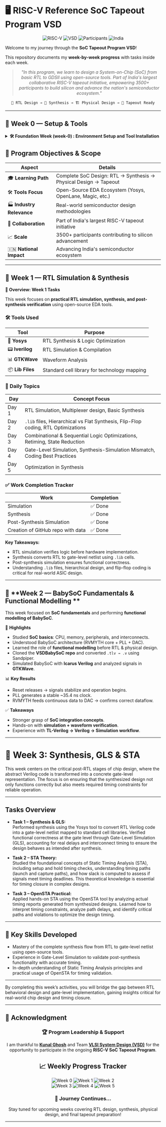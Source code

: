 # 🖥️ RISC-V Reference SoC Tapeout Program VSD

<div align="center">

![RISC-V](https://img.shields.io/badge/RISC--V-SoC%20Tapeout-blue?style=for-the-badge&logo=riscv)
![VSD](https://img.shields.io/badge/VSD-Program-orange?style=for-the-badge)
![Participants](https://img.shields.io/badge/Participants-3500+-success?style=for-the-badge)
![India](https://img.shields.io/badge/Made%20in-India-saffron?style=for-the-badge&logo=data:image/svg+xml;base64,PHN2ZyB3aWR0aD0iMjQiIGhlaWdodD0iMjQiIHZpZXdCb3g9IjAgMCAyNCAyNCIgZmlsbD0ibm9uZSIgeG1sbnM9Imh0dHA6Ly93d3cudzMub3JnLzIwMDAvc3ZnIj4KPHJlY3Qgd2lkdGg9IjI0IiBoZWlnaHQ9IjgiIGZpbGw9IiNGRjk5MzMiLz4KPHJlY3QgeT0iOCIgd2lkdGg9IjI0IiBoZWlnaHQ9IjgiIGZpbGw9IiNGRkZGRkYiLz4KPHJlY3QgeT0iMTYiIHdpZHRoPSIyNCIgaGVpZ2h0PSI4IiBmaWxsPSIjMTM4ODA4Ii8+Cjwvc3ZnPgo=)

</div>

Welcome to my journey through the **SoC Tapeout Program VSD**!

This repository documents my **week-by-week progress** with tasks inside each week.

<div align="center">

> *"In this program, we learn to design a System-on-Chip (SoC) from basic RTL to GDSII using open-source tools. Part of India's largest collaborative RISC-V tapeout initiative, empowering 3500+ participants to build silicon and advance the nation's semiconductor ecosystem."*

</div>

<div align="center">

```
📝 RTL Design → 🔄 Synthesis → 🏗️ Physical Design → 🎯 Tapeout Ready
```

</div>

---
## 📅 **Week 0 — Setup & Tools**

<details>
<summary><b>🛠️ Foundation Week (week-0) : Environment Setup and Tool Installation</b></summary>

This week focuses on preparing the development environment with essential open-source EDA tools for the complete RTL-to-GDSII flow.

### 🛠️ **Tasks Overview**

| Task | Description | Tools Installed | Status |
|------|-------------|----------------|---------|
|**Task 1** | [Summary](https://github.com/vivek-kosigi/RTL2GDS_VSD/blob/main/Week_0/task_1/Summary) | **video explanined** | ✅ Done |
| **Task 2** | 🛠️ [Tools & Environment Setup](https://github.com/vivek-kosigi/RTL2GDS_VSD/tree/main/Week_0/task_2) | **Complete EDA Toolchain Setup** | ✅ Done |



#### **Core RTL Design & Synthesis Tools**

| Tool | Purpose | Verification |
|------|---------|--------------|
| 🧠 **Yosys** | RTL Synthesis & Logic Optimization | ✅ Done |
| 📟 **Iverilog** | Verilog Simulation & Compilation | ✅ Done |
| 📊 **GTKWave** | Waveform Viewer & Analysis | ✅ Done |
| ⚡ **Ngspice** | Analog & Mixed-Signal Simulation | ✅ Done |
| 🎨 **Magic VLSI** | Layout Design & DRC Verification | ✅ Done |

#### **Advanced Flow Tools**

| Tool | Purpose | Verification |
|------|---------|--------------|
| 🐳 **Docker** | Containerization Platform | pending |
| 🌊 **OpenLane** | Complete RTL-to-GDSII Flow | pending |

### 🌟 **Key Learnings from Week 0**

- **Successfully installed** and verified **open-source EDA tools** ecosystem
- **Mastered environment setup** for professional RTL design and synthesis workflows
- **Prepared comprehensive system** for upcoming **RTL → GDSII flow experiments**
- **Established Docker-based** OpenLane environment for automated design flows
- **Configured virtual machine** with optimal specifications for EDA workloads

</details>

## 🎯 **Program Objectives & Scope**

| Aspect | Details |
|--------|---------|
| 🎓 **Learning Path** | Complete SoC Design: RTL → Synthesis → Physical Design → Tapeout |
| 🛠️ **Tools Focus** | Open-Source EDA Ecosystem (Yosys, OpenLane, Magic, etc.) |
| 🏭 **Industry Relevance** | Real-world semiconductor design methodologies |
| 🤝 **Collaboration** | Part of India's largest RISC-V tapeout initiative |
| 📈 **Scale** | 3500+ participants contributing to silicon advancement |
| 🇮🇳 **National Impact** | Advancing India's semiconductor ecosystem |

</div>

---

## 📅 **Week 1 — RTL Simulation & Synthesis**

  
  <summary><b>🔹 Overview: Week 1 Tasks</b></summary>

  This week focuses on **practical RTL simulation, synthesis, and post-synthesis verification** using open-source EDA tools.

  ### 🛠️ **Tools Used**

  | Tool | Purpose |
  |------|---------|
  | 🧠 **Yosys** | RTL Synthesis & Logic Optimization |
  | 📟 **Iverilog** | RTL Simulation & Compilation |
  | 📊 **GTKWave** | Waveform Analysis |
  | 📦 **Lib Files** | Standard cell library for technology mapping |
  
  ### 🔹 **Daily Topics**
  
  | Day | Concept Focus |
  | -----|---------------|
  | Day 1 | RTL Simulation, Multiplexer design, Basic Synthesis |
  | Day 2 | `.lib` files, Hierarchical vs Flat Synthesis, Flip-Flop coding, RTL Optimizations |
  | Day 3 | Combinational & Sequential Logic Optimizations, Retiming, State Reduction |
  | Day 4 | Gate-Level Simulation, Synthesis-Simulation Mismatch, Coding Best Practices |
  | Day 5 | Optimization in Synthesis |

  ### ✅ **Work Completion Tracker**

  | Work | Completion |
  |------|------------|
  | Simulation | ✅ Done |
  | Synthesis | ✅ Done |
  | Post-Synthesis Simulation | ✅ Done |
  | Creation of GitHub repo with data | ✅ Done |

  **Key Takeaways:**

  - RTL simulation verifies logic before hardware implementation.  
  - Synthesis converts RTL to gate-level netlist using `.lib` cells.  
  - Post-synthesis simulation ensures functional correctness.  
  - Understanding `.lib` files, hierarchical design, and flip-flop coding is critical for real-world ASIC design.

  
---

## 📅 **Week 2 — BabySoC Fundamentals & Functional Modelling **

This week focused on **SoC fundamentals** and performing **functional modelling of BabySoC**.  

📘 **Highlights**  
- Studied **SoC basics**: CPU, memory, peripherals, and interconnects.  
- Understood BabySoC architecture (RVMYTH core + PLL + DAC).  
- Learned the role of **functional modelling** before RTL & physical design.  
- Cloned the **VSDBabySoC repo** and converted `.tlv → .v` using Sandpiper.  
- Simulated BabySoC with **Icarus Verilog** and analyzed signals in **GTKWave**.  

📊 **Key Results**  
- Reset releases → signals stabilize and operation begins.  
- PLL generates a stable ~35.4 ns clock.  
- RVMYTH feeds continuous data to DAC → confirms correct dataflow.  

✅ **Takeaways**  
- Stronger grasp of **SoC integration concepts**.  
- Hands-on with **simulation + waveform verification**.  
- Experience with **TL-Verilog → Verilog → Simulation workflow**.  
---

# 🧩 Week 3: Synthesis, GLS & STA

This week centers on the critical post-RTL stages of chip design, where the abstract Verilog code is transformed into a concrete gate-level representation. The focus is on ensuring that the synthesized design not only functions correctly but also meets required timing constraints for reliable operation.

---

## Tasks Overview

- **Task 1 – Synthesis & GLS:**  
  Performed synthesis using the Yosys tool to convert RTL Verilog code into a gate-level netlist mapped to standard cell libraries. Verified functional correctness at the gate level through Gate-Level Simulation (GLS), accounting for real delays and interconnect timing to ensure the design behaves as intended after synthesis.

- **Task 2 – STA Theory:**  
  Studied the foundational concepts of Static Timing Analysis (STA), including setup and hold timing checks, understanding timing paths (launch and capture paths), and how slack is computed to assess if signals meet timing deadlines. This theoretical knowledge is essential for timing closure in complex designs.

- **Task 3 – OpenSTA Practical:**  
  Applied hands-on STA using the OpenSTA tool by analyzing actual timing reports generated from synthesized designs. Learned how to interpret timing constraints, analyze path delays, and identify critical paths and violations to optimize the design timing.

---

## 🧠 Key Skills Developed

- Mastery of the complete synthesis flow from RTL to gate-level netlist using open-source tools.  
- Experience in Gate-Level Simulation to validate post-synthesis functionality with accurate timing.  
- In-depth understanding of Static Timing Analysis principles and practical usage of OpenSTA for timing validation.

---

By completing this week’s activities, you will bridge the gap between RTL behavioral design and gate-level implementation, gaining insights critical for real-world chip design and timing closure.


---
## 🙏 **Acknowledgment**

<div align="center">

### 🏆 **Program Leadership & Support**

I am thankful to [**Kunal Ghosh**](https://github.com/kunalg123) and Team **[VLSI System Design (VSD)](https://vsdiat.vlsisystemdesign.com/)** for the opportunity to participate in the ongoing **RISC-V SoC Tapeout Program**.



## 📈 **Weekly Progress Tracker**

![Week 0](https://img.shields.io/badge/Week%200-Tools%20Setup-success?style=flat-square)
![Week 1](https://img.shields.io/badge/Week%201-RTL%20Simulation%20&%20Synthesis-lightgrey?style=flat-square)
![Week 2](https://img.shields.io/badge/Week%202-VSDBabySOC-success?style=flat-square)  
![Week 3](https://img.shields.io/badge/Week%203-STA-lightgrey?style=flat-square)
![Week 4](https://img.shields.io/badge/Week%204-Next%20soon-success?style=flat-square)
![Week 5](https://img.shields.io/badge/Week%205-Upcoming-lightgrey?style=flat-square)

### 🚀 **Journey Continues...**

Stay tuned for upcoming weeks covering RTL design, synthesis, physical design, and final tapeout preparation!

---
